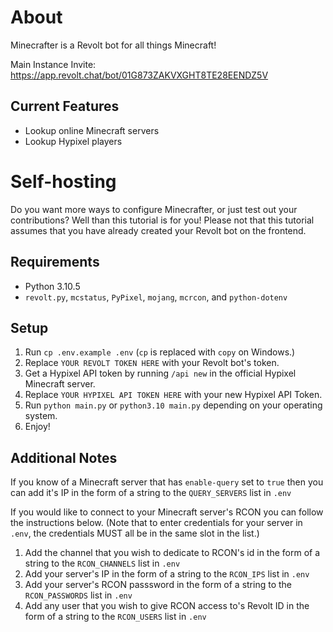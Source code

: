 # About
Minecrafter is a Revolt bot for all things Minecraft!

Main Instance Invite: https://app.revolt.chat/bot/01G873ZAKVXGHT8TE28EENDZ5V

## Current Features
* Lookup online Minecraft servers
* Lookup Hypixel players



# Self-hosting
Do you want more ways to configure Minecrafter, or just test out your contributions? Well than this tutorial is for you! Please not that this tutorial assumes that you have already created your Revolt bot on the frontend.

## Requirements
* Python 3.10.5
* `revolt.py`, `mcstatus`, `PyPixel`, `mojang`, `mcrcon`, and `python-dotenv`

## Setup
1. Run `cp .env.example .env` (`cp` is replaced with `copy` on Windows.)
2. Replace `YOUR REVOLT TOKEN HERE` with your Revolt bot's token.
3. Get a Hypixel API token by running `/api new` in the official Hypixel Minecraft server.
4. Replace `YOUR HYPIXEL API TOKEN HERE` with your new Hypixel API Token.
5. Run `python main.py` or `python3.10 main.py` depending on your operating system.
6. Enjoy!

## Additional Notes
If you know of a Minecraft server that has `enable-query` set to `true` then you can add it's IP in the form of a string to the `QUERY_SERVERS` list in `.env`

If you would like to connect to your Minecraft server's RCON you can follow the instructions below. (Note that to enter credentials for your server in `.env`, the credentials MUST all be in the same slot in the list.)
1. Add the channel that you wish to dedicate to RCON's id in the form of a string to the `RCON_CHANNELS` list in `.env`
2. Add your server's IP in the form of a string to the `RCON_IPS` list in `.env`
3. Add your server's RCON passsword in the form of a string to the `RCON_PASSWORDS` list in `.env`
4. Add any user that you wish to give RCON access to's Revolt ID in the form of a string to the `RCON_USERS` list in `.env`

